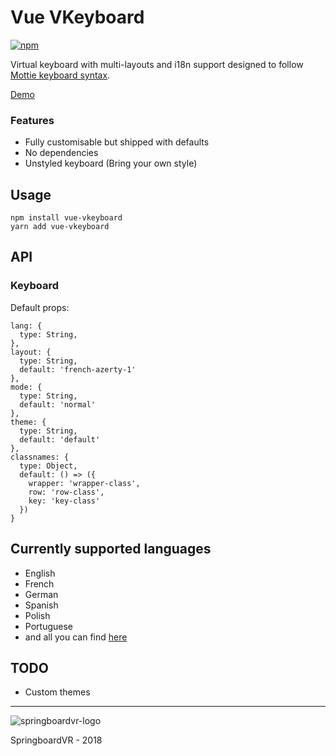 # Vue VKeyboard
[![npm](https://img.shields.io/npm/v/vue-vkeyboard.svg)]()

Virtual keyboard with multi-layouts and i18n support designed to follow [Mottie keyboard syntax](https://github.com/Mottie/Keyboard/wiki/Layout).

[Demo](https://springboardvr.github.io/vue-vkeyboard/)

### Features
- Fully customisable but shipped with defaults 
- No dependencies
- Unstyled keyboard (Bring your own style)

## Usage
```
npm install vue-vkeyboard
yarn add vue-vkeyboard
```

## API
### Keyboard 
Default props: 
```
lang: {
  type: String,
},
layout: {
  type: String,
  default: 'french-azerty-1'
},
mode: {
  type: String,
  default: 'normal'
},
theme: {
  type: String,
  default: 'default'
},
classnames: {
  type: Object,
  default: () => ({
    wrapper: 'wrapper-class',
    row: 'row-class',
    key: 'key-class'
  })
}

```

## Currently supported languages
- English
- French
- German
- Spanish
- Polish
- Portuguese
- and all you can find [here](https://github.com/springboardVR/vue-vkeyboard/tree/master/src/layouts/content)

## TODO
- Custom themes


----

![springboardvr-logo](https://avatars0.githubusercontent.com/u/28344339?s=200&v=4)

SpringboardVR - 2018
